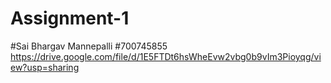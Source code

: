 # Assignment-1
#Sai Bhargav Mannepalli
#700745855
https://drive.google.com/file/d/1E5FTDt6hsWheEvw2vbg0b9vIm3Pioyqg/view?usp=sharing
